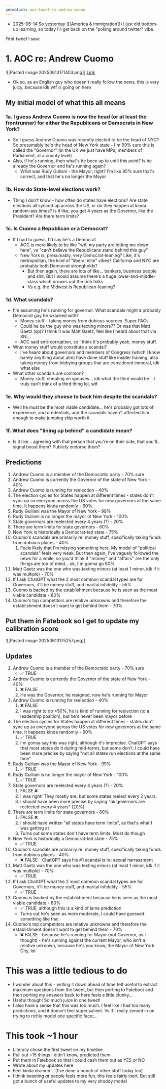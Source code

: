 ```yaml
---
permalink: aoc-tweet-re-andrew-cuomo
---
```


- 2025-06-14
So yesterday ([[America & Immigration]]) I just did bottom-up learning, so today I'll get back on the "poking around twitter" vibe. 

First tweet I saw:

# 1. AOC re: Andrew Cuomo
![[Pasted image 20250613171403.png]]
[Link](https://x.com/AOC/status/1933319082746786074)

- Ok so, as an English guy who doesn't really follow the news, this is very juicy, because idk wtf is going on here
## My initial model of what this all means
### 1a. I guess Andrew Cuomo is now the head (or at least the frontrunner) for either the Republicans or Democrats in New York?
- So I guess Andrew Cuomo was recently elected to be the head of NYC? So presumably he's the head of New York state - I'm 99% sure this is called the "Governor" (in the UK we just have MPs, members of Parliament, at a county level)
- Also, if he's running, then what's he been up to until this point? Is he already the Governor and he's running again? 
	- What was Rudy Guliani - the Mayor, right? I'm like 95% sure that's correct, and that he's no longer the Mayor
### 1b. How do State-level elections work?
- Thing I don't know - how often do states have elections? Are state elections all synced up across the US, or do they happen at kinda random-ass times? Is it like, you get 4 years as the Governor, like the President? Are there term limits? 
### 1c. Is Cuomo a Republican or a Democrat?
- If I had to guess, I'd say he's a Democrat
	- AOC is more likely to be like "wtf, my party are letting me down here", vs "can't believe the Republicans stand behind this guy"
	- New York is, presumably, very Democrat-leaning? Like, it's metropolitan, the kind of "liberal elite" vibes? California and NYC are probably both Democrat strongholds?
		- But then again, there are lots of like... bankers, business people and shit. But I would assume there's a huge lower-and-middle-class which drowns out the rich folks
		- Vs e.g. the Midwest is Republican-leaning?
### 1d. What scandals?
- I'm assuming he's running for governor. What scandals might a probably Democrat guy he wracked with? 
	- Money stuff - taking money from dubious sources. Super PACs
	- Could he be the guy who was texting minors?? Or was that Matt Gaetz (sp)? I think it was Matt Gaetz, feel like I heard about that via SNL
	- AOC said anti-corruption, so I think it's probably yeah, money stuff. 
- What money stuff would constitute a scandal? 
	- I've heard about governors and members of Congress (which I know barely anything about atm) have done stuff like insider training, also taking money from lobbying groups that are considered immoral, idk what else
- What other scandals are common?
	- Money stuff, cheating on spouses... idk what the third would be... I truly can't think of a third thing lol, wtf
### 1e. Why would they choose to back him despite the scandals?
- Well he must be the most viable candidate... he's probably got lots of experience, and credentials, and the scandals haven't affected him enough to make jumping ship worth it
### 1f. What does "lining up behind" a candidate mean?
- Is it like... agreeing with that person that you're on their side, that you'll... signal boost them? Publicly endorse them? 
## Predictions
1. Andrew Cuomo is a member of the Democratic party - 70% sure
2. Andrew Cuomo is currently the Governor of the state of New York - 40%
3. Andrew Cuomo is running for reelection - 40%
4. The election cycles for States happen at different times - states don't sync up so everyone across the US votes for new governors at the same time. It happens kinda randomly - 60%
5. Rudy Guiliani was the Mayor of New York - 99%
6. Rudy Guiliani is no longer the mayor of New York - 100%
7. State governors are reelected every 4 years (?) - 20%
8. There are term limits for state governors - 60%
9. New York is historically a Democrat-led state - 75%
10. Cuomo's scandals are primarily re: money stuff, specifically taking funds from dubious places - 40%
	1. Feels likely that I'm missing something here. My model of "political scandals" feels very weak. But then again, I've vaguely followed the news for a while, so you'd think if "money" and "affairs" are the only things are top of mind... ok, I'm gonna go 60%
11. Matt Gaetz was the one who was texting minors (at least 1 minor, idk if it was multiple) - 70%
12. If I ask ChatGPT what the 2 most common scandal types are for Governors, it'll be money stuff, and marital infidelity - 55%
13. Cuomo is backed by the establishment because he is seen as the most viable candidate - 80%
14. Cuomo's top competitors are relative unknowns and therefore the establishment doesn't want to get behind them - 70%
## Put them in Fatebook so I get to update my calibration score
![[Pasted image 20250613175257.png]]

## Updates

1. Andrew Cuomo is a member of the Democratic party - 70% sure
	- ✅ TRUE
2. Andrew Cuomo is currently the Governor of the state of New York - 40%
	1. ❌ FALSE 
	2. He was the Governor, he resigned, now he's running for Mayor 
3. Andrew Cuomo is running for reelection - 40%
	1. ❌ FALSE 
	2. I was right to do <50%, he is kind of running for reelection (to a leadership position), but he's never been mayor before
4. The election cycles for States happen at different times - states don't sync up so everyone across the US votes for new governors at the same time. It happens kinda randomly - 60% 
	1. ✅  TRUE 
	2. I'm gonna say this was right, although it's imprecise. ChatGPT says that most states do it during mid-terms, but some don't. I could have been more precise by saying "not all states run elections at the same time"
5. Rudy Guiliani was the Mayor of New York - 99%
	1. ✅ TRUE
6. Rudy Guiliani is no longer the mayor of New York - 100%
	1. ✅ TRUE
7. State governors are reelected every 4 years (?) - 20% 
	1. FALSE ❌ 
	2. I was right! They mostly are, but some states reelect every 2 years.
	3. I should have been more precise by saying "*all* governors are reelected every 4 years" (20%)
8. There are term limits for state governors - 60% 
	1. FALSE ❌
	2. I should have written "all states have term limits", as that's what I was getting at 
	3. Turns out some states don't have term limits. Most do though
9. New York is historically a Democrat-led state - 75%
	- ✅ TRUE
10. Cuomo's scandals are primarily re: money stuff, specifically taking funds from dubious places - 40%
	- ❌ FALSE - ChatGPT says his #1 scandal is re: sexual harrassment
11. Matt Gaetz was the one who was texting minors (at least 1 minor, idk if it was multiple) - 70%
	- ✅ TRUE
12. If I ask ChatGPT what the 2 most common scandal types are for Governors, it'll be money stuff, and marital infidelity - 55%
	- ✅ TRUE
13. Cuomo is backed by the establishment because he is seen as the most viable candidate - 80%
	- ✅ TRUE, although this is a kind of lame prediction
	- Turns out he's seen as more moderate, I could have guessed something like that
14. Cuomo's top competitors are relative unknowns and therefore the establishment doesn't want to get behind them - 70%
	- ❌ FALSE - because he's running for Mayor (not Governor, as I thought) - he's running against the current Mayor, who isn't a relative unknown, because he's you know, the Mayor of New York City, lol
# This was a little tedious to do
- I wonder about this - writing it down ahead of time felt useful to extract maximum questions from the tweet, but then porting to Fateboot and then porting my answers back to here feels a little clunky...
- Useful though! So much juice in one tweet!
- I also have a sense that this was too much. I feel like I had too many predictions, and it doesn't feel super salient. Vs if I really zeroed in on trying to richly model one specific facet...
# This took ~1 hour
- Literally chose the first tweet on my timeline
- Pull out ~15 things I didn't know, predicted them
- Put them in Fatebook so that I could cash them out as YES or NO
- Wrote about my updates here
- Feel kinda drained... (I've done a bunch of other stuff today too)
- I think tweeting _at_ people feels more fun, this feels fairly inert. But still got a bunch of useful updates to my very shoddy model